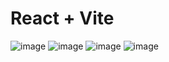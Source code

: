 # React + Vite

![image](https://github.com/Summer1297/Front_End/assets/113753203/33d851bd-f83b-47bc-829a-fea547a1d566)
![image](https://github.com/Summer1297/Front_End/assets/113753203/c324d2fc-bda6-488a-b338-920b1ed3397a)
![image](https://github.com/Summer1297/Front_End/assets/113753203/344d3464-4a40-4e40-9782-fb36371a4986)
![image](https://github.com/Summer1297/Front_End/assets/113753203/c82c76d0-896f-4c6c-bc75-b5b9ca5a5a9b)




